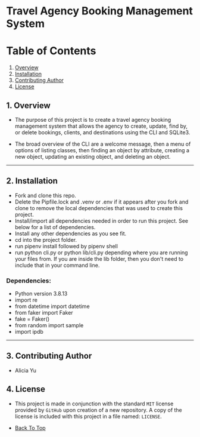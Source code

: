 # Travel Agency Booking Management System

# Table of Contents
1. [Overview](#overview)
2. [Installation](#installation)
3. [Contributing Author](#contributing-author)
4. [License](#license)


## 1. Overview

- The purpose of this project is to create a travel agency booking management system that allows the agency to create, update, find by, or delete bookings, clients, and destinations using the CLI and SQLite3. 

- The broad overview of the CLI are a welcome message, then a menu of options of listing classes, then finding an object by attribute, creating a new object, updating an existing object, and deleting an object. 

---

## 2. Installation

- Fork and clone this repo. 
- Delete the Pipfile.lock and .venv or .env if it appears after you fork and clone to remove the local dependencies that was used to create this project.
- Install/import all dependencies needed in order to run this project. See below for a list of dependencies. 
- Install any other dependencies as you see fit.
- cd into the project folder.
- run pipenv install followed by pipenv shell
- run python cli.py or python lib/cli.py depending where you are running your files from. If you are inside the lib folder, then you don't need to include that in your command line. 

### Dependencies:
- Python version 3.8.13
- import re
- from datetime import datetime
- from faker import Faker
- fake = Faker()
- from random import sample
- import ipdb

---

## 3. Contributing Author

- Alicia Yu

## 4. License

- This project is made in conjunction with the standard `MIT` license provided by `GitHub` upon creation of a new repository. A copy of the license is included with this project in a file named: `LICENSE`.

* [Back To Top](Travel-Agency-Booking-Management-System)

